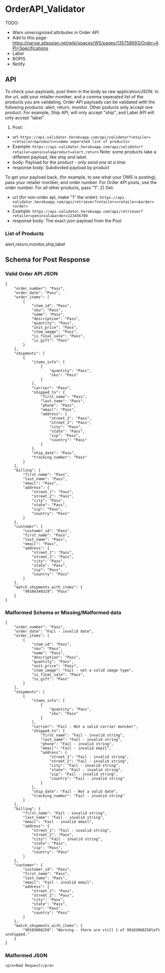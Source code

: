 # OrderAPI_Validator

TODO:
- Warn unrecognized attributes in Order API
- Add to this page: https://narvar.atlassian.net/wiki/spaces/WS/pages/135758693/Order+API+Specifications
- Label
- BOPIS
- Notify



## API

To check your payloads, post them in the body as raw application/JSON.  In the url, add your retailer moniker, and a comma seperated list of the products you are validating.  Order API payloads can be validated with the following products: alert, return, monitor.  Other poducts only accept one product.  For example, Ship API, will only accept "ship", and Label API will only accept "label".
1) Post:
- url: ```https://api-validator.herokuapp.com/api/validator?retailer=<retailer>&product=<comma seperated list of products>```
- Example: ```https://api-validator.herokuapp.com/api/validator?retailer=peninsula&product=alert,return``` Note: some products take a different payload, like ship and label. 
- body: Payload for the product - *only send one at a time*
- response body: Subdivided payload by product

To get your payload back, (for example, to see what your OMS is posting), pass your retailer moniker, and order number.  For Order API posts, use the order number.  For all other products, pass "1".
2) Get:
- url (for non-order api, make "1" the order): ```https://api-validator.herokuapp.com/api/retriever?retailer=<retailer>&order=<order>```
- Example: ```https://api-validator.herokuapp.com/api/retriever?retailer=peninsula&order=123456789```
- response body: The exact json payload from the Post

### List of Products
alert,return,monitor,ship,label

## Schema for Post Response

### Valid Order API JSON
```
{
    "order_number": "Pass",
    "order_date": "Pass",
    "order_items": [
        {
            "item_id": "Pass",
            "sku": "Pass",
            "name": "Pass",
            "description": "Pass",
            "quantity": "Pass",
            "unit_price": "Pass",
            "item_image": "Pass",
            "is_final_sale": "Pass",
            "is_gift": "Pass"
        }
    ],
    "shipments": [
        {
            "items_info": [
                {
                    "quantity": "Pass",
                    "sku": "Pass"
                }
            ],
            "carrier": "Pass",
            "shipped_to": {
                "first_name": "Pass",
                "last_name": "Pass",
                "phone": "Pass",
                "email": "Pass",
                "address": {
                    "street_1": "Pass",
                    "street_2": "Pass",
                    "city": "Pass",
                    "state": "Pass",
                    "zip": "Pass",
                    "country": "Pass"
                }
            },
            "ship_date": "Pass",
            "tracking_number": "Pass"
        }
    ],
    "billing": {
        "first_name": "Pass",
        "last_name": "Pass",
        "email": "Pass",
        "address": {
            "street_1": "Pass",
            "street_2": "Pass",
            "city": "Pass",
            "state": "Pass",
            "zip": "Pass",
            "country": "Pass"
        }
    },
    "customer": {
        "customer_id": "Pass",
        "first_name": "Pass",
        "last_name": "Pass",
        "email": "Pass",
        "address": {
            "street_1": "Pass",
            "street_2": "Pass",
            "city": "Pass",
            "state": "Pass",
            "zip": "Pass",
            "country": "Pass"
        }
    },
    "match_shipments_with_items": {
        "99104349319": "Pass"
    }
}
```

### Malformed Schema or Missing/Malformed data
```
{
    "order_number": "Pass",
    "order_date": "Fail - invalid date",
    "order_items": [
        {
            "item_id": "Pass",
            "sku": "Pass",
            "name": "Pass",
            "description": "Pass",
            "quantity": "Pass",
            "unit_price": "Pass",
            "item_image": "Fail - not a valid image type",
            "is_final_sale": "Pass",
            "is_gift": "Pass"
        }
    ],
    "shipments": [
        {
            "items_info": [
                {
                    "quantity": "Pass",
                    "sku": "Pass"
                }
            ],
            "carrier": "Fail - Not a valid carrier moniker",
            "shipped_to": {
                "first_name": "Fail - invalid string",
                "last_name": "Fail - invalid string",
                "phone": "Fail - invalid string",
                "email": "Fail - invalid email",
                "address": {
                    "street_1": "Fail - invalid string",
                    "street_2": "Fail - invalid string",
                    "city": "Fail - invalid string",
                    "state": "Fail - invalid string",
                    "zip": "Fail - invalid string",
                    "country": "Fail - invalid string"
                }
            },
            "ship_date": "Fail - Not a valid date",
            "tracking_number": "Fail - invalid string"
        }
    ],
    "billing": {
        "first_name": "Fail - invalid string",
        "last_name": "Fail - invalid string",
        "email": "Fail - invalid email",
        "address": {
            "street_1": "Fail - invalid string",
            "street_2": "Pass",
            "city": "Fail - invalid string",
            "state": "Pass",
            "zip": "Pass",
            "country": "Pass"
        }
    },
    "customer": {
        "customer_id": "Pass",
        "first_name": "Pass",
        "last_name": "Pass",
        "email": "Fail - invalid email",
        "address": {
            "street_1": "Pass",
            "street_2": "Pass",
            "city": "Pass",
            "state": "Pass",
            "zip": "Pass",
            "country": "Pass"
        }
    },
    "match_shipments_with_items": {
        "99103060258": "Warning - there are still 1 of 99103060258left unshipped."
    }
}
```

### Malformed JSON
```
<pre>Bad Request</pre>
```


